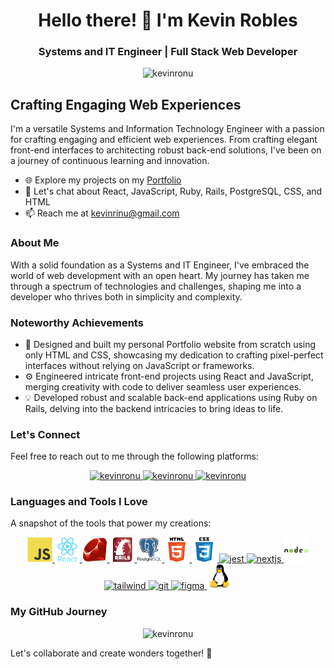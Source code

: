 <h1 align="center">Hello there! 👋 I'm Kevin Robles</h1>
<h3 align="center">Systems and IT Engineer | Full Stack Web Developer</h3>

<p align="center">
  <img src="https://komarev.com/ghpvc/?username=kevinronu&label=Profile%20views&color=0e75b6&style=flat" alt="kevinronu" />
</p>

## Crafting Engaging Web Experiences

I'm a versatile Systems and Information Technology Engineer with a passion for crafting engaging and efficient web experiences. From crafting elegant front-end interfaces to architecting robust back-end solutions, I've been on a journey of continuous learning and innovation.

- 🌐 Explore my projects on my [Portfolio](https://kevinronu.netlify.app/)
- 💬 Let's chat about React, JavaScript, Ruby, Rails, PostgreSQL, CSS, and HTML
- 📫 Reach me at kevinrinu@gmail.com

### About Me

With a solid foundation as a Systems and IT Engineer, I've embraced the world of web development with an open heart. My journey has taken me through a spectrum of technologies and challenges, shaping me into a developer who thrives both in simplicity and complexity.

### Noteworthy Achievements

- 🎨 Designed and built my personal Portfolio website from scratch using only HTML and CSS, showcasing my dedication to crafting pixel-perfect interfaces without relying on JavaScript or frameworks.
- ⚙️ Engineered intricate front-end projects using React and JavaScript, merging creativity with code to deliver seamless user experiences.
- 💡 Developed robust and scalable back-end applications using Ruby on Rails, delving into the backend intricacies to bring ideas to life.

### Let's Connect

Feel free to reach out to me through the following platforms:

<p align="center">
  <a href="https://linkedin.com/in/kevinronu" target="_blank">
    <img src="https://raw.githubusercontent.com/rahuldkjain/github-profile-readme-generator/master/src/images/icons/Social/linked-in-alt.svg" alt="kevinronu" height="30" width="40" />
  </a>
  <a href="https://fb.com/kevinronu" target="_blank">
    <img src="https://raw.githubusercontent.com/rahuldkjain/github-profile-readme-generator/master/src/images/icons/Social/facebook.svg" alt="kevinronu" height="30" width="40" />
  </a>
  <a href="https://instagram.com/kevinronu" target="_blank">
    <img src="https://raw.githubusercontent.com/rahuldkjain/github-profile-readme-generator/master/src/images/icons/Social/instagram.svg" alt="kevinronu" height="30" width="40" />
  </a>
</p>

### Languages and Tools I Love

A snapshot of the tools that power my creations:

<p align="center">
  <a href="https://developer.mozilla.org/en-US/docs/Web/JavaScript" target="_blank" rel="noreferrer"> 
  <img src="https://raw.githubusercontent.com/devicons/devicon/master/icons/javascript/javascript-original.svg" alt="javascript" width="40" height="40"/>
</a>
<a href="https://reactjs.org/" target="_blank" rel="noreferrer">
  <img src="https://raw.githubusercontent.com/devicons/devicon/master/icons/react/react-original-wordmark.svg" alt="react" width="40" height="40"/>
</a>
<a href="https://www.ruby-lang.org/en/" target="_blank" rel="noreferrer">
  <img src="https://raw.githubusercontent.com/devicons/devicon/master/icons/ruby/ruby-original.svg" alt="ruby" width="40" height="40"/>
</a>
<a href="https://rubyonrails.org" target="_blank" rel="noreferrer">
  <img src="https://raw.githubusercontent.com/devicons/devicon/master/icons/rails/rails-original-wordmark.svg" alt="rails" width="40" height="40"/>
</a>
<a href="https://www.postgresql.org" target="_blank" rel="noreferrer">
  <img src="https://raw.githubusercontent.com/devicons/devicon/master/icons/postgresql/postgresql-original-wordmark.svg" alt="postgresql" width="40" height="40"/>
</a>
<a href="https://www.w3.org/html/" target="_blank" rel="noreferrer">
  <img src="https://raw.githubusercontent.com/devicons/devicon/master/icons/html5/html5-original-wordmark.svg" alt="html5" width="40" height="40"/>
</a>
<a href="https://www.w3schools.com/css/" target="_blank" rel="noreferrer">
  <img src="https://raw.githubusercontent.com/devicons/devicon/master/icons/css3/css3-original-wordmark.svg" alt="css3" width="40" height="40"/>
</a>
<a href="https://jestjs.io" target="_blank" rel="noreferrer"> 
  <img src="https://www.vectorlogo.zone/logos/jestjsio/jestjsio-icon.svg" alt="jest" width="40" height="40"/>
</a>
<a href="https://nextjs.org/" target="_blank" rel="noreferrer">
  <img src="https://cdn.worldvectorlogo.com/logos/nextjs-2.svg" alt="nextjs" width="40" height="40"/>
</a>
<a href="https://nodejs.org" target="_blank" rel="noreferrer">
  <img src="https://raw.githubusercontent.com/devicons/devicon/master/icons/nodejs/nodejs-original-wordmark.svg" alt="nodejs" width="40" height="40"/>
</a>
<a href="https://tailwindcss.com/" target="_blank" rel="noreferrer"> 
  <img src="https://www.vectorlogo.zone/logos/tailwindcss/tailwindcss-icon.svg" alt="tailwind" width="40" height="40"/>
</a>
<a href="https://git-scm.com/" target="_blank" rel="noreferrer"> 
  <img src="https://www.vectorlogo.zone/logos/git-scm/git-scm-icon.svg" alt="git" width="40" height="40"/>
</a>
<a href="https://www.figma.com/" target="_blank" rel="noreferrer">
  <img src="https://www.vectorlogo.zone/logos/figma/figma-icon.svg" alt="figma" width="40" height="40"/>
</a>
<a href="https://www.linux.org/" target="_blank" rel="noreferrer"> 
  <img src="https://raw.githubusercontent.com/devicons/devicon/master/icons/linux/linux-original.svg" alt="linux" width="40" height="40"/>
</a>
</p>

### My GitHub Journey

<p align="center">
  <img src="https://github-readme-streak-stats.herokuapp.com/?user=kevinronu&" alt="kevinronu" />
</p>

Let's collaborate and create wonders together! 🚀
